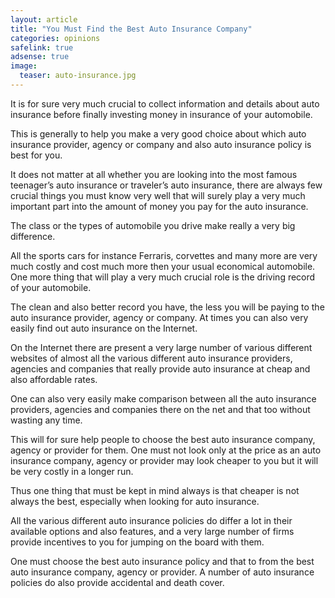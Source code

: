 ```yaml
---
layout: article
title: "You Must Find the Best Auto Insurance Company"
categories: opinions
safelink: true
adsense: true
image:
  teaser: auto-insurance.jpg
---
```


It is for sure very much crucial to collect information and details about auto insurance before finally investing money in insurance of your automobile. 

This is generally to help you make a very good choice about which auto insurance provider, agency or company and also auto insurance policy is best for you.

It does not matter at all whether you are looking into the most famous teenager’s auto insurance or traveler’s auto insurance, there are always few crucial things you must know very well that will surely play a very much important part into the amount of money you pay for the auto insurance. 

The class or the types of automobile you drive make really a very big difference. 

All the sports cars for instance Ferraris, corvettes and many more are very much costly and cost much more then your usual economical automobile. One more thing that will play a very much crucial role is the driving record of your automobile. 

The clean and also better record you have, the less you will be paying to the auto insurance provider, agency or company. At times you can also very easily find out auto insurance on the Internet. 

On the Internet there are present a very large number of various different websites of almost all the various different auto insurance providers, agencies and companies that really provide auto insurance at cheap and also affordable rates. 

One can also very easily make comparison between all the auto insurance providers, agencies and companies there on the net and that too without wasting any time. 

This will for sure help people to choose the best auto insurance company, agency or provider for them. One must not look only at the price as an auto insurance company, agency or provider may look cheaper to you but it will be very costly in a longer run. 

Thus one thing that must be kept in mind always is that cheaper is not always the best, especially when looking for auto insurance. 

All the various different auto insurance policies do differ a lot in their available options and also features, and a very large number of firms provide incentives to you for jumping on the board with them. 

One must choose the best auto insurance policy and that to from the best auto insurance company, agency or provider. A number of auto insurance policies do also provide accidental and death cover.
